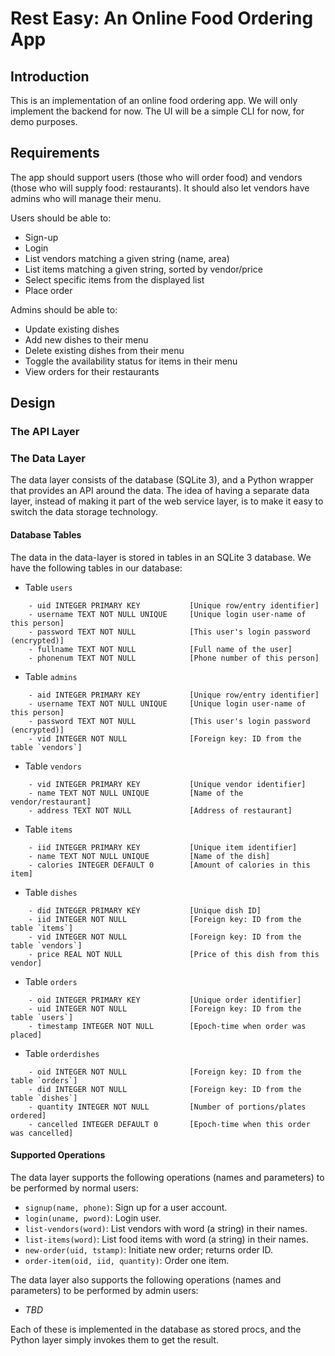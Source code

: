 # Rest Easy: An Online Food Ordering App

## Introduction

This is an implementation of an online food ordering app.
We will only implement the backend for now.  The UI will
be a simple CLI for now, for demo purposes.

## Requirements

The app should support users (those who will order food) and
vendors (those who will supply food: restaurants).  It should also
let vendors have admins who will manage their menu.

Users should be able to:

- Sign-up
- Login
- List vendors matching a given string (name, area)
- List items matching a given string, sorted by vendor/price
- Select specific items from the displayed list
- Place order

Admins should be able to:

- Update existing dishes
- Add new dishes to their menu
- Delete existing dishes from their menu
- Toggle the availability status for items in their menu
- View orders for their restaurants

## Design

### The API Layer

### The Data Layer

The data layer consists of the database (SQLite 3), and a Python wrapper that
provides an API around the data.  The idea of having a separate data layer,
instead of making it part of the web service layer, is to make it easy to
switch the data storage technology.

#### Database Tables

The data in the data-layer is stored in tables in an SQLite 3 database.
We have the following tables in our database:

* Table `users`
```
    - uid INTEGER PRIMARY KEY           [Unique row/entry identifier]
    - username TEXT NOT NULL UNIQUE     [Unique login user-name of this person]
    - password TEXT NOT NULL            [This user's login password (encrypted)]
    - fullname TEXT NOT NULL            [Full name of the user]
    - phonenum TEXT NOT NULL            [Phone number of this person]
```

* Table `admins`
```
    - aid INTEGER PRIMARY KEY           [Unique row/entry identifier]
    - username TEXT NOT NULL UNIQUE     [Unique login user-name of this person]
    - password TEXT NOT NULL            [This user's login password (encrypted)]
    - vid INTEGER NOT NULL              [Foreign key: ID from the table `vendors`]
```

* Table `vendors`
```
    - vid INTEGER PRIMARY KEY           [Unique vendor identifier]
    - name TEXT NOT NULL UNIQUE         [Name of the vendor/restaurant]
    - address TEXT NOT NULL             [Address of restaurant]
```

* Table `items`
```
    - iid INTEGER PRIMARY KEY           [Unique item identifier]
    - name TEXT NOT NULL UNIQUE         [Name of the dish]
    - calories INTEGER DEFAULT 0        [Amount of calories in this item]
```

* Table `dishes`
```
    - did INTEGER PRIMARY KEY           [Unique dish ID]
    - iid INTEGER NOT NULL              [Foreign key: ID from the table `items`]
    - vid INTEGER NOT NULL              [Foreign key: ID from the table `vendors`]
    - price REAL NOT NULL               [Price of this dish from this vendor]
```

* Table `orders`
```
    - oid INTEGER PRIMARY KEY           [Unique order identifier]
    - uid INTEGER NOT NULL              [Foreign key: ID from the table `users`]
    - timestamp INTEGER NOT NULL        [Epoch-time when order was placed]
```

* Table `orderdishes`
```
    - oid INTEGER NOT NULL              [Foreign key: ID from the table `orders`]
    - did INTEGER NOT NULL              [Foreign key: ID from the table `dishes`]
    - quantity INTEGER NOT NULL         [Number of portions/plates ordered]
    - cancelled INTEGER DEFAULT 0       [Epoch-time when this order was cancelled]
```

#### Supported Operations

The data layer supports the following operations (names and parameters) to be
performed by normal users:

- `signup(name, phone)`: Sign up for a user account.
- `login(uname, pword)`: Login user.
- `list-vendors(word)`:  List vendors with word (a string) in their names.
- `list-items(word)`:  List food items with word (a string) in their names.
- `new-order(uid, tstamp)`: Initiate new order; returns order ID.
- `order-item(oid, iid, quantity)`: Order one item.

The data layer also supports the following operations (names and parameters) to
be performed by admin users:

- *TBD*

Each of these is implemented in the database as stored procs, and the Python
layer simply invokes them to get the result.
